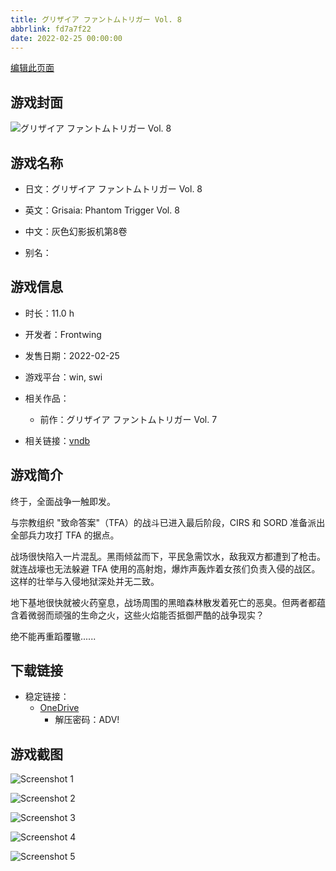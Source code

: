 ```yaml
---
title: グリザイア ファントムトリガー Vol. 8
abbrlink: fd7a7f22
date: 2022-02-25 00:00:00
---
```

[编辑此页面](https://github.com/ACG-3/ADV3-source/blob/main/source/_posts/games/%E3%82%B0%E3%83%AA%E3%82%B6%E3%82%A4%E3%82%A2%20%E3%83%95%E3%82%A1%E3%83%B3%E3%83%88%E3%83%A0%E3%83%88%E3%83%AA%E3%82%AC%E3%83%BC%20Vol.%208.md)

## 游戏封面

![グリザイア ファントムトリガー Vol. 8](https://pan.timero.xyz/onedrive/img_lib_001/%E3%82%B0%E3%83%AA%E3%82%B6%E3%82%A4%E3%82%A2%20%E3%83%95%E3%82%A1%E3%83%B3%E3%83%88%E3%83%A0%E3%83%88%E3%83%AA%E3%82%AC%E3%83%BC%20Vol.%208_cover.avif)


## 游戏名称

- 日文：グリザイア ファントムトリガー Vol. 8
- 英文：Grisaia: Phantom Trigger Vol. 8
- 中文：灰色幻影扳机第8卷

- 别名：


## 游戏信息

- 时长：11.0 h
- 开发者：Frontwing
- 发售日期：2022-02-25
- 游戏平台：win, swi
- 相关作品：
   - 前作：グリザイア ファントムトリガー Vol. 7

- 相关链接：[vndb](https://vndb.org/v32919)


## 游戏简介

终于，全面战争一触即发。

与宗教组织 "致命答案"（TFA）的战斗已进入最后阶段，CIRS 和 SORD 准备派出全部兵力攻打 TFA 的据点。

战场很快陷入一片混乱。黑雨倾盆而下，平民急需饮水，敌我双方都遭到了枪击。就连战壕也无法躲避 TFA 使用的高射炮，爆炸声轰炸着女孩们负责入侵的战区。这样的壮举与入侵地狱深处并无二致。

地下基地很快就被火药窒息，战场周围的黑暗森林散发着死亡的恶臭。但两者都蕴含着微弱而顽强的生命之火，这些火焰能否抵御严酷的战争现实？

绝不能再重蹈覆辙......




## 下载链接

- 稳定链接：
    - [OneDrive](https://pan.timero.xyz/onedrive/adv_lib_001/%E3%82%B0%E3%83%AA%E3%82%B6%E3%82%A4%E3%82%A2%20%E3%83%95%E3%82%A1%E3%83%B3%E3%83%88%E3%83%A0%E3%83%88%E3%83%AA%E3%82%AC%E3%83%BC%20Vol.%208)
        - 解压密码：ADV!



## 游戏截图


![Screenshot 1](https://pan.timero.xyz/onedrive/img_lib_001/%E3%82%B0%E3%83%AA%E3%82%B6%E3%82%A4%E3%82%A2%20%E3%83%95%E3%82%A1%E3%83%B3%E3%83%88%E3%83%A0%E3%83%88%E3%83%AA%E3%82%AC%E3%83%BC%20Vol.%208_Screenshot_1.avif)

![Screenshot 2](https://pan.timero.xyz/onedrive/img_lib_001/%E3%82%B0%E3%83%AA%E3%82%B6%E3%82%A4%E3%82%A2%20%E3%83%95%E3%82%A1%E3%83%B3%E3%83%88%E3%83%A0%E3%83%88%E3%83%AA%E3%82%AC%E3%83%BC%20Vol.%208_Screenshot_2.avif)

![Screenshot 3](https://pan.timero.xyz/onedrive/img_lib_001/%E3%82%B0%E3%83%AA%E3%82%B6%E3%82%A4%E3%82%A2%20%E3%83%95%E3%82%A1%E3%83%B3%E3%83%88%E3%83%A0%E3%83%88%E3%83%AA%E3%82%AC%E3%83%BC%20Vol.%208_Screenshot_3.avif)

![Screenshot 4](https://pan.timero.xyz/onedrive/img_lib_001/%E3%82%B0%E3%83%AA%E3%82%B6%E3%82%A4%E3%82%A2%20%E3%83%95%E3%82%A1%E3%83%B3%E3%83%88%E3%83%A0%E3%83%88%E3%83%AA%E3%82%AC%E3%83%BC%20Vol.%208_Screenshot_4.avif)

![Screenshot 5](https://pan.timero.xyz/onedrive/img_lib_001/%E3%82%B0%E3%83%AA%E3%82%B6%E3%82%A4%E3%82%A2%20%E3%83%95%E3%82%A1%E3%83%B3%E3%83%88%E3%83%A0%E3%83%88%E3%83%AA%E3%82%AC%E3%83%BC%20Vol.%208_Screenshot_5.avif)

